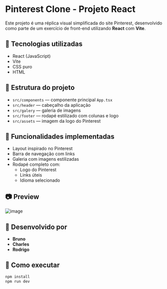 # Pinterest Clone - Projeto React

Este projeto é uma réplica visual simplificada do site Pinterest, desenvolvido como parte de um exercício de front-end utilizando **React** com **Vite**.

## 🔧 Tecnologias utilizadas

- React (JavaScript)
- Vite
- CSS puro
- HTML

## 📂 Estrutura do projeto

- `src/components` — componente principal `App.tsx`
- `src/header` — cabeçalho da aplicação
- `src/galery` — galeria de imagens
- `src/footer` — rodapé estilizado com colunas e logo
- `src/assets` — imagem da logo do Pinterest

## 🎨 Funcionalidades implementadas

- Layout inspirado no Pinterest
- Barra de navegação com links
- Galeria com imagens estilizadas
- Rodapé completo com:
  - Logo do Pinterest
  - Links úteis
  - Idioma selecionado

## 📷 Preview

![image](https://github.com/user-attachments/assets/cdfdcec8-ac83-4772-9877-b41c7e385745)


## 👥 Desenvolvido por

- **Bruno**
- **Charles**
- **Rodrigo**

## 🚀 Como executar

```bash
npm install
npm run dev
